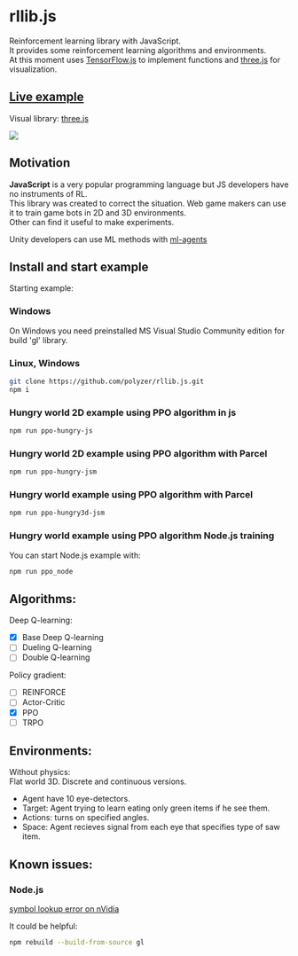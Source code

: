 # rllib.js
Reinforcement learning library with JavaScript.  
It provides some reinforcement learning algorithms and environments.  
At this moment uses [TensorFlow.js](!https://github.com/tensorflow/tfjs) to implement functions and [three.js](!https://threejs.org/) for visualization.

## [Live example](https://polyzer.github.io/rllib/build/ppo-threejs-hungry-jsm.html)
 
Visual library: [three.js](!https://threejs.org/)

![](./readme/output.gif)

## Motivation
**JavaScript** is a very popular programming language but JS developers have no instruments of RL.  
This library was created to correct the situation.
Web game makers can use it to train game bots in 2D and 3D environments.  
Other can find it useful to make experiments.  

Unity developers can use ML methods with [ml-agents](https://github.com/Unity-Technologies/ml-agents)

## Install and start example
Starting example:

### Windows
On Windows you need preinstalled MS Visual Studio Community edition for build 'gl' library.

### Linux, Windows
```bash
git clone https://github.com/polyzer/rllib.js.git  
npm i   
```

### Hungry world 2D example using PPO algorithm in js
```bash
npm run ppo-hungry-js
```

### Hungry world 2D example using PPO algorithm with Parcel
```bash
npm run ppo-hungry-jsm
```

### Hungry world example using PPO algorithm with Parcel
```bash
npm run ppo-hungry3d-jsm
```


### Hungry world example using PPO algorithm Node.js training
You can start Node.js example with:
```bash
npm run ppo_node
```


## Algorithms:  
Deep Q-learning:  
- [x] Base Deep Q-learning  
- [ ] Dueling Q-learning  
- [ ] Double Q-learning  

Policy gradient:  
- [ ] REINFORCE  
- [ ] Actor-Critic  
- [x] PPO  
- [ ] TRPO  

## Environments:
Without physics:  
Flat world 3D. 
Discrete and continuous versions.
* Agent have 10 eye-detectors.  
* Target: Agent trying to learn eating only green items if he see them.  
* Actions: turns on specified angles.  
* Space: Agent recieves signal from each eye that specifies type of saw item.  

## Known issues:
### Node.js
[symbol lookup error on nVidia](https://github.com/stackgl/headless-gl/issues/65)

It could be helpful:
```bash
npm rebuild --build-from-source gl
```